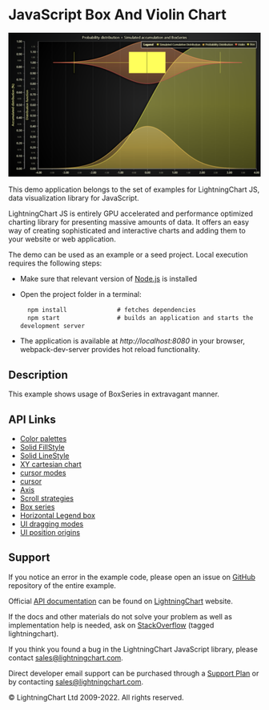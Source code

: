 # JavaScript Box And Violin Chart

![JavaScript Box And Violin Chart](boxPlotAndViolin-darkGold.png)

This demo application belongs to the set of examples for LightningChart JS, data visualization library for JavaScript.

LightningChart JS is entirely GPU accelerated and performance optimized charting library for presenting massive amounts of data. It offers an easy way of creating sophisticated and interactive charts and adding them to your website or web application.

The demo can be used as an example or a seed project. Local execution requires the following steps:

-   Make sure that relevant version of [Node.js](https://nodejs.org/en/download/) is installed
-   Open the project folder in a terminal:

          npm install              # fetches dependencies
          npm start                # builds an application and starts the development server

-   The application is available at _http://localhost:8080_ in your browser, webpack-dev-server provides hot reload functionality.


## Description

This example shows usage of BoxSeries in extravagant manner.


## API Links

* [Color palettes]
* [Solid FillStyle]
* [Solid LineStyle]
* [XY cartesian chart]
* [cursor modes]
* [cursor]
* [Axis]
* [Scroll strategies]
* [Box series]
* [Horizontal Legend box]
* [UI dragging modes]
* [UI position origins]


## Support

If you notice an error in the example code, please open an issue on [GitHub][0] repository of the entire example.

Official [API documentation][1] can be found on [LightningChart][2] website.

If the docs and other materials do not solve your problem as well as implementation help is needed, ask on [StackOverflow][3] (tagged lightningchart).

If you think you found a bug in the LightningChart JavaScript library, please contact sales@lightningchart.com.

Direct developer email support can be purchased through a [Support Plan][4] or by contacting sales@lightningchart.com.

[0]: https://github.com/Arction/
[1]: https://lightningchart.com/lightningchart-js-api-documentation/
[2]: https://lightningchart.com
[3]: https://stackoverflow.com/questions/tagged/lightningchart
[4]: https://lightningchart.com/support-services/

© LightningChart Ltd 2009-2022. All rights reserved.


[Color palettes]: https://lightningchart.com/js-charts/api-documentation/v6.1.0/variables/ColorPalettes.html
[Solid FillStyle]: https://lightningchart.com/js-charts/api-documentation/v6.1.0/classes/SolidFill.html
[Solid LineStyle]: https://lightningchart.com/js-charts/api-documentation/v6.1.0/classes/SolidLine.html
[XY cartesian chart]: https://lightningchart.com/js-charts/api-documentation/v6.1.0/classes/ChartXY.html
[cursor modes]: https://lightningchart.com/js-charts/api-documentation/v6.1.0/enums/AutoCursorModes.html
[cursor]: https://lightningchart.com/js-charts/api-documentation/v6.1.0/interfaces/AutoCursorXY.html
[Axis]: https://lightningchart.com/js-charts/api-documentation/v6.1.0/classes/Axis.html
[Scroll strategies]: https://lightningchart.com/js-charts/api-documentation/v6.1.0/variables/AxisScrollStrategies.html
[Box series]: https://lightningchart.com/js-charts/api-documentation/v6.1.0/classes/BoxSeries.html
[Horizontal Legend box]: https://lightningchart.com/js-charts/api-documentation/v6.1.0/variables/LegendBoxBuilders.html
[UI dragging modes]: https://lightningchart.com/js-charts/api-documentation/v6.1.0/enums/UIDraggingModes.html
[UI position origins]: https://lightningchart.com/js-charts/api-documentation/v6.1.0/variables/UIOrigins.html

